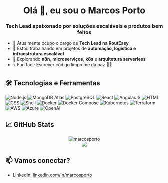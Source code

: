 <h1 align="center">Olá 👋, eu sou o Marcos Porto</h1>
<h3 align="center">Tech Lead apaixonado por soluções escaláveis e produtos bem feitos</h3>

- 💼 Atualmente ocupo o cargo de **Tech Lead na RoutEasy**
- 🔭 Estou trabalhando em projetos de **automação, logística e infraestrutura escalável**
- 🌱 Explorando **n8n**, **microserviços**, **k8s** e **arquitetura serverless**
- ⚡ Fun fact: Escrever código limpo me dá paz 🧘‍♂️

## 🛠️ Tecnologias e Ferramentas
![Node.js](https://img.shields.io/badge/-Node.js-05122A?style=flat&logo=node.js)
![MongoDB Atlas](https://img.shields.io/badge/-Atlas-05122A?style=flat&logo=mongodb)
![PostgreSQL](https://img.shields.io/badge/-PostgreSQL-05122A?style=flat&logo=postgresql)
![React](https://img.shields.io/badge/-React-05122A?style=flat&logo=react)
![AngularJS](https://img.shields.io/badge/-AngularJS-05122A?style=flat&logo=angular)
![HTML](https://img.shields.io/badge/-HTML5-05122A?style=flat&logo=html5)
![CSS](https://img.shields.io/badge/-CSS3-05122A?style=flat&logo=css3)
![Shell](https://img.shields.io/badge/-Shell-05122A?style=flat&logo=gnu-bash)
![Docker](https://img.shields.io/badge/-Docker-05122A?style=flat&logo=docker)
![Docker Compose](https://img.shields.io/badge/-Docker_Compose-05122A?style=flat&logo=docker)
![Kubernetes](https://img.shields.io/badge/-Kubernetes-05122A?style=flat&logo=kubernetes)
![Terraform](https://img.shields.io/badge/-Terraform-05122A?style=flat&logo=terraform)
![AWS](https://img.shields.io/badge/-AWS-05122A?style=flat&logo=amazon-aws)
![Azure](https://img.shields.io/badge/-Azure-05122A?style=flat&logo=microsoft-azure)
![OpenAI](https://img.shields.io/badge/-OpenAI-05122A?style=flat&logo=openai)

## 📈 GitHub Stats
<p align="center">
  <img src="https://github-readme-stats.vercel.app/api?username=maporto&show_icons=true&theme=default" alt="marcosporto" />
  <br/>
  <img src="https://github-readme-streak-stats.herokuapp.com/?user=maporto" />
</p>

## 📫 Vamos conectar?
- LinkedIn: [linkedin.com/in/marcosporto](https://linkedin.com/in/marcos-porto-b035bbba)
